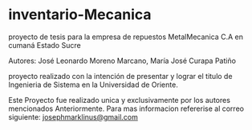 # inventario-Mecanica
proyecto de tesis para la empresa de repuestos MetalMecanica C.A en cumaná Estado Sucre

Autores: 
José Leonardo Moreno Marcano,
María José Curapa Patiño

proyecto realizado con la intención de presentar y lograr el titulo de
Ingenieria de Sistema en la Universidad de Oriente.

Este Proyecto fue realizado unica y exclusivamente por los autores mencionados
Anteriormente.
Para mas informacion refererise al correo siguiente:
josephmarklinus@gmail.com
